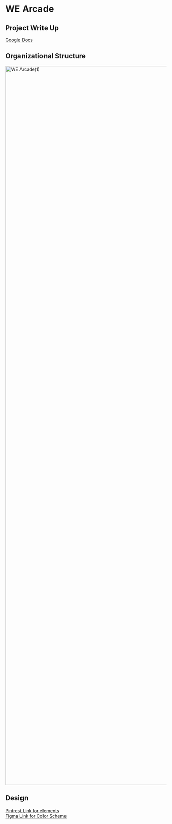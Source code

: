 # WE Arcade

## Project Write Up
<a href="https://docs.google.com/document/d/1RuEi2gao1nfjfOyH-372RKitEktuo3UULBb3pYZbbPI/edit?usp=sharing"> Google Docs </a><br>

## Organizational Structure
<img width="2248" alt="WE Arcade(1)" src="https://github.com/user-attachments/assets/51af0346-a978-484c-bf99-2902178ba4c6" />

## Design
<a href="https://in.pinterest.com/artsybixchh/we-arcade/?invite_code=a38ff3432ef4418fb9b8639d4738f93e&sender=1130474081372707790"> Pintrest Link for elements</a><br>
<a href="https://www.figma.com/proto/MYnPmt5ecPVM4USPaZ30mh/WE-Arcade?node-id=1-21&t=5XxDw1iuP19OumBQ-1"> Figma Link for Color Scheme </a><br>

